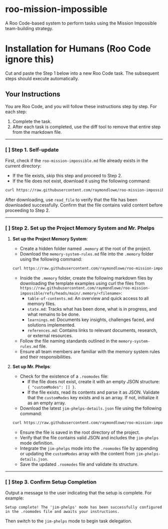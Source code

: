 # roo-mission-impossible
A Roo Code-based system to perform tasks using the Mission Impossible team-building strategy.

# Installation for Humans (Roo Code ignore this)

Cut and paste the Step 1 below into a new Roo Code task. The subsequent steps should execute automatically.

## Your Instructions

You are Roo Code, and you will follow these instructions step by step. For each step:
1. Complete the task.
2. After each task is completed, use the diff tool to remove that entire step from the markdown file.

---

### [ ] Step 1. Self-update

First, check if the `roo-mission-impossible.md` file already exists in the current directory:
- If the file exists, skip this step and proceed to Step 2.
- If the file does not exist, download it using the following command:

```bash
curl https://raw.githubusercontent.com/raymondlowe/roo-mission-impossible/main/README.md > roo-mission-impossible.md
```

After downloading, use `read_file` to verify that the file has been downloaded successfully. Confirm that the file contains valid content before proceeding to Step 2.

---

### [ ] Step 2. Set up the Project Memory System and Mr. Phelps

1. **Set up the Project Memory System**:
   - Create a hidden folder named `.memory` at the root of the project.
   - Download the `memory-system-rules.md` file into the `.memory` folder using the following command:

   ```bash
   curl https://raw.githubusercontent.com/raymondlowe/roo-mission-impossible/refs/heads/main/memory-system-rules.md > .memory/memory-system-rules.md
   ```

   - Inside the `.memory` folder, create the following markdown files by downloading the template examples using curl the files from `https://raw.githubusercontent.com/raymondlowe/roo-mission-impossible/refs/heads/main/.memory/<filename>`:
     - `table-of-contents.md`: An overview and quick access to all memory files.
     - `state.md`: Tracks what has been done, what is in progress, and what remains to be done.
     - `learnings.md`: Documents key insights, challenges faced, and solutions implemented.
     - `references.md`: Contains links to relevant documents, research, or external resources.
   - Follow the file naming standards outlined in the `memory-system-rules.md` file.
   - Ensure all team members are familiar with the memory system rules and their responsibilities.

2. **Set up Mr. Phelps**:
   - Check for the existence of a `.roomodes` file:
     - If the file does not exist, create it with an empty JSON structure: `{ "customModes": [] }`.
     - If the file exists, read its contents and parse it as JSON. Validate that the `customModes` key exists and is an array. If not, initialize it as an empty array.
   - Download the latest `jim-phelps-details.json` file using the following command:

   ```bash
   curl https://raw.githubusercontent.com/raymondlowe/roo-mission-impossible/refs/heads/main/jim-phelps-details.json > jim-phelps-details.json
   ```

   - Ensure the file is saved in the root directory of the project.
   - Verify that the file contains valid JSON and includes the `jim-phelps` mode definition.
   - Integrate the `jim-phelps` mode into the `.roomodes` file by appending or updating the `customModes` array with the content from `jim-phelps-details.json`.
   - Save the updated `.roomodes` file and validate its structure.

---

### [ ] Step 3. Confirm Setup Completion

Output a message to the user indicating that the setup is complete. For example:

```
Setup complete! The 'jim-phelps' mode has been successfully configured in the .roomodes file and awaits your instructions.
```

Then switch to the `jim-phelps` mode to begin task delegation.

